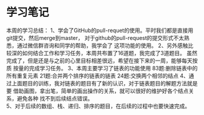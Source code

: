 # 学习笔记
本周的学习总结：
1、学会了GitHub的pull-requet的使用。平时我们都是直接用git提交，然后merge到master，
对于github的pull-request的提交形式不太熟悉，通过微信群咨询和同学的帮助，我学会了
这项功能的使用。
2、另外感触比较深的如何结合工作和学习任务，本周共布置了16道题，我完成了3道题目。
虽然完成了，但是还是与之前的心里目标相差很远，希望在接下来的一周，能够每天按质
按量的完成学习任务。
3、本周主要学习了链表的功能使用
    83题:删除链表中的所有重复元素
    21题:合并两个排序的链表的链表
    24题:交换两个相邻的结点
4、通过上面题目的训练，我对链表的题目有了新的认识，对于链表题目的解题方法就是要
借助画图，拿出笔，简单的画出操作的关系，就可以很好的维护好各个结点关系，避免各种
找不到后续结点错误。    
5、对于后续的数组、栈、递归、排序的题目，在后续的过程中也要快速完成。

